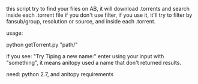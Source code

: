this script try to find your files on AB, it will download .torrents and search inside each .torrent file
if you don't use filter, if you use it, it'll try to filter by fansub/group, resolution or source, and inside each .torrent.

usage:

python getTorrent.py "path/"

if you see: "Try Tiping a new name:" enter using your input with "something", it means anitopy used a name that don't returned results.

need: python 2.7, and anitopy requirements

